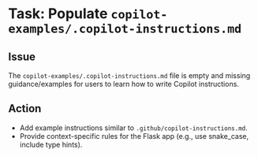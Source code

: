 # Task: Populate `copilot-examples/.copilot-instructions.md`

## Issue
The `copilot-examples/.copilot-instructions.md` file is empty and missing guidance/examples for users to learn how to write Copilot instructions.

## Action
- Add example instructions similar to `.github/copilot-instructions.md`.
- Provide context-specific rules for the Flask app (e.g., use snake_case, include type hints).
